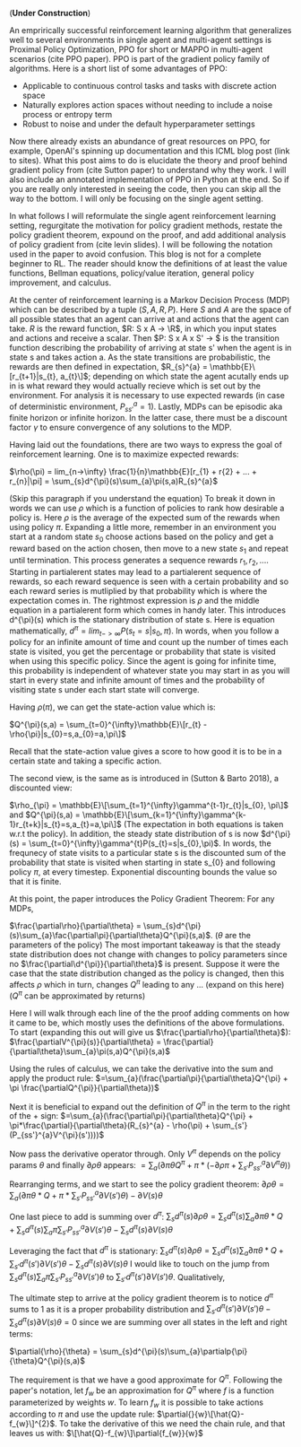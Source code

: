 (**Under Construction**)

An emprirically successful reinforcement learning algorithm that generalizes well to several environments in single agent and multi-agent settings is Proximal Policy Optimization, PPO for short or MAPPO in multi-agent scenarios (cite PPO paper). PPO is part of the gradient policy family of algorithms. Here is a short list of some advantages of PPO:
- Applicable to continuous control tasks and tasks with discrete action space
- Naturally explores action spaces without needing to include a noise process or entropy term
- Robust to noise and under the default hyperparameter settings

Now there already exists an abundance of great resources on PPO, for example, OpenAI's spinning up documentation and this ICML blog post (link to sites). What this post aims to do is elucidate the theory and proof behind gradient policy from (cite Sutton paper) to understand why they work. I will also include an annotated implementation of PPO in Python at the end. So if you are really only interested in seeing the code, then you can skip all the way to the bottom. I will only be focusing on the single agent setting.

In what follows I will reformulate the single agent reinforcement learning setting, regurgitate the motivation for policy gradient methods, restate the policy gradient theorem, expound on the proof, and add additional analysis of policy gradient from (cite levin slides). I will be following the notation used in the paper to avoid confusion. This blog is not for a complete beginner to RL. The reader should know the definitions of at least the value functions, Bellman equations, policy/value iteration, general policy improvement, and calculus.

At the center of reinforcement learning is a Markov Decision Process (MDP) which can be described by a tuple $(S, A, R, P)$. Here $S$ and $A$ are the space of all possible states that an agent can arrive at and actions that the agent can take. $R$ is the reward function, $R: S x A -> \R$, in which you input states and actions and receive a scalar. Then $P: S x A x S' -> $ is the transition function describing the probability of arriving at state s' when the agent is in state s and takes action a. As the state transitions are probabilistic, the rewards are then defined in expectation, $R_{s}^{a} = \mathbb{E}\[r_{t+1}|s_{t}, a_{t}\]$; depending on which state the agent acutally ends up in is what reward they would actually recieve which is set out by the environment. For analysis it is necessary to use expected rewards (in case of deterministic environment, $P_{ss'}^{a}=1$). Lastly, MDPs can be episodic aka finite horizon or infinite horizon. In the latter case, there must be a discount factor $\gamma$ to ensure convergence of any solutions to the MDP. 

Having laid out the foundations, there are two ways to express the goal of reinforcement learning. One is to maximize expected rewards:

$\rho(\pi) = lim_{n->\infty} \frac{1}{n}\mathbb{E}\[r_{1} + r\{2} + ... + r_{n}|\pi] = \sum_{s}d^{\pi}(s)\sum_{a}\pi(s,a)R_{s}^{a}$

(Skip this paragraph if you understand the equation) To break it down in words we can use $\rho$ which is a function of policies to rank how desirable a policy is. Here $\rho$ is the average of the expected sum of the rewards when using policy $\pi$. Expanding a little more, remember in an environment you start at a random state $s_{0}$ choose actions based on the policy and get a reward based on the action chosen, then move to a new state $s_{1}$ and repeat until termination. This process generates a sequence rewards $r_{1}, r_{2}, ...$. Starting in partialerent states may lead to a partialerent sequence of rewards, so each reward sequence is seen with a certain probability and so each reward series is mutliplied by that probability which is where the expectation comes in. The rightmost expression is $\rho$ and the middle equation in a partialerent form which comes in handy later. This introduces d^{\pi}(s) which is the stationary distribution of state s. Here is equation mathematically, $d^{\pi} = lim_{t->\infty} P(s_{t}=s|s_{0},\pi)$. In words, when you follow a policy for an infinite amount of time and count up the number of times each state is visited, you get the percentage or probability that state is visited when using this specific policy. Since the agent is going for infinite time, this probability is independent of whatever state you may start in as you will start in every state and infinite amount of times and the probability of visiting state s under each start state will converge. 

Having $\rho(\pi)$, we can get the state-action value which is:

$Q^{\pi}(s,a) = \sum_{t=0}^{\infty}\mathbb{E}\[r_{t} - \rho{\pi}|s_{0}=s,a_{0}=a,\pi\]$

Recall that the state-action value gives a score to how good it is to be in a certain state and taking a specific action.

The second view, is the same as is introduced in (Sutton & Barto 2018), a discounted view:

$\rho_{\pi} = \mathbb{E}\[\sum_{t=1}^{\infty}\gamma^{t-1}r_{t}|s_{0}, \pi\]$
and 
$Q^{\pi}(s,a) = \mathbb{E}\[\sum_{k=1}^{\infty}\gamma^{k-1}r_{t+k}|s_{t}=s,a_{t}=a,\pi\]$ (The expectation in both equations is taken w.r.t the policy).
In addition, the steady state distribution of s is now $d^{\pi}(s) = \sum_{t=0}^{\infty}\gamma^{t}P(s_{t}=s|s_{0},\pi)$. In words, the frequnecy of state visits to a particular state s is the discounted sum of the probability that state is visited when starting in state s_{0} and following policy $\pi$, at every timestep. Exponential discounting bounds the value so that it is finite. 

At this point, the paper introduces the Policy Gradient Theorem:
For any MDPs,

$\frac{\partial\rho}{\partial\theta} = \sum_{s}d^{\pi}(s)\sum_{a}\fac{\partial\pi}{\partial\theta}Q^{\pi}(s,a)$. 
($\theta$ are the parameters of the policy)
The most important takeaway is that the steady state distribution does not change with changes to policy parameters since no $\frac{\partial\d^{\pi}}{\partial\theta}$ is present. Suppose it were the case that the state distribution changed as the policy is changed, then this affects $\rho$ which in turn, changes $Q^{\pi}$ leading to any ... (expand on this here) ($Q^{\pi}$ can be approximated by returns)

Here I will walk through each line of the the proof adding comments on how it came to be, which mostly uses the definitions of the above formulations.
To start (expanding this out will give us $\frac{\partial\rho}{\partial\theta}$):
$\frac{\partialV^{\pi}(s)}{\partial\theta} = \frac{\partial}{\partial\theta}\sum_{a}\pi(s,a)Q^{\pi}(s,a)$

Using the rules of calculus, we can take the derivative into the sum and apply the product rule:
$=\sum_{a}(\frac{\partial\pi}{\partial\theta}Q^{\pi} + \pi \frac{\partialQ^{\pi}}{\partial\theta})$

Next it is beneficial to expand out the definition of $Q^{\pi}$ in the term to the right of the $+$ sign:
$=\sum_{a}(\frac{\partial\pi}{\partial\theta}Q^{\pi} + \pi*\frac{\partial}{\partial\theta}(R_{s}^{a} - \rho(\pi) + \sum_{s'}(P_{ss'}^{a}V^{\pi}(s'))))$

Now pass the derivative operator through. Only $V^{\pi}$ depends on the policy params $\theta$ and finally $\partial{\rho}{\theta}$ appears:
$=\sum_{a}(\partial{\pi}{\theta}Q^{\pi} + \pi*(-\partial{\rho}{\pi} + \sum_{s'}P_{ss'}^{a}\partial{V^{\pi}}{\theta}))$

Rearranging terms, and we start to see the policy gradient theorem:
$\partial{\rho}{\theta} = \sum_{a}(\partial{\pi}{\theta}*Q + \pi * \sum_{s'}P_{ss'}^{a} \partial{V(s')}{\theta} ) - \partial{V(s)}{\theta}$

One last piece to add is summing over $d^{\pi}$:
$\sum_{s}d^{\pi}(s)\partial{\rho}{\theta} = \sum_{s}d^{\pi}(s) \sum_{a}\partial{\pi}{\theta}*Q + \sum_{s}d^{\pi}(s) \sum_{a}\pi \sum_{s'}P_{ss'}^{a} \partial{V(s')}{\theta} - \sum_{s}d^{\pi}(s) \partial{V(s)}{\theta}$

Leveraging the fact that $d^{\pi}$ is stationary:
$\sum_{s}d^{\pi}(s)\partial{\rho}{\theta} = \sum_{s}d^{\pi}(s) \sum_{a}\partial{\pi}{\theta}*Q + \sum_{s'}d^{\pi}(s')\partial{V(s')}{\theta} - \sum_{s}d^{\pi}(s) \partial{V(s)}{\theta}$
I would like to touch on the jump from $\sum_{s}d^{\pi}(s) \sum_{a}\pi \sum_{s'}P_{ss'}^{a} \partial{V(s')}{\theta}$ to $\sum_{s'}d^{\pi}(s')\partial{V(s')}{\theta}$. Qualitatively, 

The ultimate step to arrive at the policy gradient theorem is to notice $d^{\pi}$ sums to 1 as it is a proper probability distribution and $\sum_{s'}d^{\pi}(s')\partial{V(s')}{\theta} - \sum_{s}d^{\pi}(s) \partial{V(s)}{\theta} = 0$ since we are summing over all states in the left and right terms:

$\partial{\rho}{\theta} = \sum_{s}d^{\pi}(s)\sum_{a}\partialp{\pi}{\theta}Q^{\pi}(s,a)$

The requirement is that we have a good approximate for $Q^{\pi}$. Following the paper's notation, let $f_{w}$ be an approximation for $Q^{\pi}$ where $f$ is a function parameterized by weights $w$. To learn $f_{w}$ it is possible to take actions according to $\pi$ and use the update rule: $\partial{}{w}\[\hat{Q}-f_{w}\]^{2}$. To take the derivative of this we need the chain rule, and that leaves us with: $\[\hat{Q}-f_{w}\]\partial{f_{w}}{w}$ 

